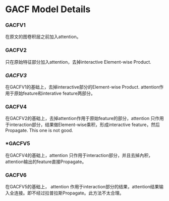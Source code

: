 # GACF Model Details

### GACFV1
在原文的图卷积层之前加入attention。

### GACFV2
只在原始特征部分加入attention，去掉interactive Element-wise Product.

### *GACFV3*
在GACFV1的基础上，去掉interactive部分的Element-wise Product. attention作用于原始feature和interative feature两部分。

### GACFV4
在GACFV2的基础上，去掉attention作用于原始feature的部分，attention 只作用于interaction部分，结果做Element-wise乘积，形成interactive feature，然后Propagate. This one is not good.

### *GACFV5
在GACFV4的基础上，attention 只作用于interaction部分，并且去掉內积，attention输出的feature直接Propagate。

### GACFV6
在GACFV5的基础上， attention 作用于interaction部分的结果，attention结果输入全连接。即不经过拉普拉斯Propagate。此方法不太合理。


